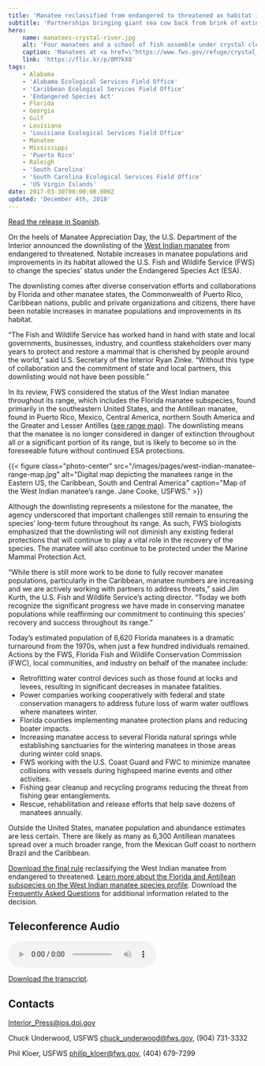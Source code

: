 ```yaml
---
title: 'Manatee reclassified from endangered to threatened as habitat improves and population expands - existing federal protections remain in place'
subtitle: 'Partnerships bringing giant sea cow back from brink of extinction'
hero:
    name: manatees-crystal-river.jpg
    alt: 'Four manatees and a school of fish assemble under crystal clear water.'
    caption: 'Manatees at <a href=\"https://www.fws.gov/refuge/crystal_river\">Crystal River National Wildlife Refuge</a> in Florida. Photo by David Hinkel.'
    link: 'https://flic.kr/p/8M7kX8'
tags:
    - Alabama
    - 'Alabama Ecological Services Field Office'
    - 'Caribbean Ecological Services Field Office'
    - 'Endangered Species Act'
    - Florida
    - Georgia
    - Gulf
    - Louisiana
    - 'Louisiana Ecological Services Field Office'
    - Manatee
    - Mississippi
    - 'Puerto Rico'
    - Raleigh
    - 'South Carolina'
    - 'South Carolina Ecological Services Field Office'
    - 'US Virgin Islands'
date: 2017-03-30T00:00:00.000Z
updated: 'December 4th, 2018'
---
```


[Read the release in Spanish](/pdf/espanol/manatee-reclassified-from-endangered-to-threatened-as-habitat-improves-and-population-expands-existing-federal-protections-remain-in-place.pdf).

On the heels of Manatee Appreciation Day, the U.S. Department of the Interior announced the downlisting of the [West Indian manatee](/wildlife/mammal/manatee) from endangered to threatened. Notable increases in manatee populations and improvements in its habitat allowed the U.S. Fish and Wildlife Service (FWS) to change the species’ status under the Endangered Species Act (ESA).

The downlisting comes after diverse conservation efforts and collaborations by Florida and other manatee states, the Commonwealth of Puerto Rico, Caribbean nations, public and private organizations and citizens, there have been notable increases in manatee populations and improvements in its habitat.

“The Fish and Wildlife Service has worked hand in hand with state and local governments, businesses, industry, and countless stakeholders over many years to protect and restore a mammal that is cherished by people around the world,” said U.S. Secretary of the Interior Ryan Zinke. “Without this type of collaboration and the commitment of state and local partners, this downlisting would not have been possible.”

In its review, FWS considered the status of the West Indian manatee throughout its range, which includes the Florida manatee subspecies, found primarily in the southeastern United States, and the Antillean manatee, found in Puerto Rico, Mexico, Central America, northern South America and the Greater and Lesser Antilles ([see range map](#current-range)). The downlisting means that the manatee is no longer considered in danger of extinction throughout all or a significant portion of its range, but is likely to become so in the foreseeable future without continued ESA protections.

<span id="current-range"></span>
{{< figure class="photo-center" src="/images/pages/west-indian-manatee-range-map.jpg" alt="Digital map depicting the manatees range in the Eastern US, the Caribbean, South and Central America" caption="Map of the West Indian manatee’s range. Jane Cooke, USFWS." >}}

Although the downlisting represents a milestone for the manatee, the agency underscored that important challenges still remain to ensuring the species’ long-term future throughout its range. As such, FWS biologists emphasized that the downlisting will not diminish any existing federal protections that will continue to play a vital role in the recovery of the species. The manatee will also continue to be protected under the Marine Mammal Protection Act.

“While there is still more work to be done to fully recover manatee populations, particularly in the Caribbean, manatee numbers are increasing and we are actively working with partners to address threats,” said Jim Kurth, the U.S. Fish and Wildlife Service’s acting director. “Today we both recognize the significant progress we have made in conserving manatee populations while reaffirming our commitment to continuing this species’ recovery and success throughout its range.”

Today’s estimated population of 6,620 Florida manatees is a dramatic turnaround from the 1970s, when just a few hundred individuals remained. Actions by the FWS, Florida Fish and Wildlife Conservation Commission (FWC), local communities, and industry on behalf of the manatee include:

- Retrofitting water control devices such as those found at locks and levees, resulting in significant decreases in manatee fatalities.
- Power companies working cooperatively with federal and state conservation managers to address future loss of warm water outflows where manatees winter.
- Florida counties implementing manatee protection plans and reducing boater impacts.
- Increasing manatee access to several Florida natural springs while establishing sanctuaries for the wintering manatees in those areas during winter cold snaps.
- FWS working with the U.S. Coast Guard and FWC to minimize manatee collisions with vessels during high­speed marine events and other activities.
- Fishing gear clean­up and recycling programs reducing the threat from fishing gear entanglements.
- Rescue, rehabilitation and release efforts that help save dozens of manatees annually.

Outside the United States, manatee population and abundance estimates are less certain. There are likely as many as 6,300 Antillean manatees spread over a much broader range, from the Mexican Gulf coast to northern Brazil and the Caribbean.

[Download the final rule](/pdf/west-indian-manatee-reclassification-final-rule.pdf) reclassifying the West Indian manatee from endangered to threatened.
[Learn more about the Florida and Antillean subspecies on the West Indian manatee species profile](/wildlife/mammal/manatee/). Download the [Frequently Asked Questions](/pdf/frequently-asked-questions/manatee-reclassification-to-threatened.pdf) for additional information related to the decision.

## Teleconference Audio

<audio src="https://www.fws.gov/northflorida/Manatee/2017%20Reclass/20170330_WIM_reclass_PressConfer_Audio_493144051.mp3" controls="controls">
  Your browser does not support the <code>audio</code> element.
</audio>

[Download the transcript](https://www.fws.gov/northflorida/Manatee/2017%20Reclass/20170330_WIM_Rercalss_PressConfer_Transcript.pdf).

## Contacts

[Interior_Press@ios.doi.gov](mailto:Interior_Press@ios.doi.gov)

Chuck Underwood, USFWS
[chuck_underwood@fws.gov](mailto:chuck_underwood@fws.gov?subject=Manatee+Reclassification), (904) 731-3332

Phil Kloer, USFWS
[philip_kloer@fws.gov](mailto:philip_kloer@fws.gov?subject=Manatee+Reclassification), (404) 679-7299
